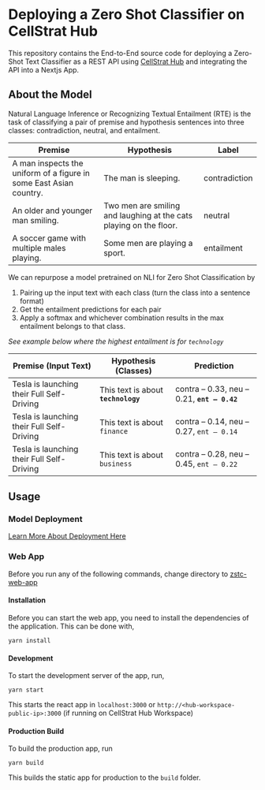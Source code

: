 # Deploying a Zero Shot Classifier on CellStrat Hub

This repository contains the End-to-End source code for deploying a Zero-Shot Text Classifier as a REST API using [CellStrat Hub](https://cellstrathub.com) and integrating the API into a Nextjs App.

## About the Model

Natural Language Inference or Recognizing Textual Entailment (RTE) is the task of classifying a pair of premise and hypothesis sentences into three classes: contradiction, neutral, and entailment.

| Premise                                                            | Hypothesis                                                         | Label         |
| ------------------------------------------------------------------ | ------------------------------------------------------------------ | ------------- |
| A man inspects the uniform of a figure in some East Asian country. | The man is sleeping.                                               | contradiction |
| An older and younger man smiling.                                  | Two men are smiling and laughing at the cats playing on the floor. | neutral       |
| A soccer game with multiple males playing.                         | Some men are playing a sport.                                      | entailment    |

We can repurpose a model pretrained on NLI for Zero Shot Classification by

1. Pairing up the input text with each class (turn the class into a sentence format)
2. Get the entailment predictions for each pair
3. Apply a softmax and whichever combination results in the max entailment belongs to that class.

_See example below where the highest entailment is for `technology`_

| Premise (Input Text)                       | Hypothesis (Classes)                | Prediction                                  |
| ------------------------------------------ | ----------------------------------- | ------------------------------------------- |
| Tesla is launching their Full Self-Driving | This text is about **`technology`** | contra – 0.33, neu – 0.21, **`ent – 0.42`** |
| Tesla is launching their Full Self-Driving | This text is about `finance`        | contra – 0.14, neu – 0.27, `ent – 0.14`     |
| Tesla is launching their Full Self-Driving | This text is about `business`       | contra – 0.28, neu – 0.45, `ent – 0.22`     |

## Usage

### Model Deployment

[Learn More About Deployment Here](https://docs.cellstrathub.com/HubAPI%20Deployment%20%F0%9F%9A%80/quickstart)

### Web App

Before you run any of the following commands, change directory to [zstc-web-app](zstc-web-app/)

#### Installation

Before you can start the web app, you need to install the dependencies of the application. This can be done with,

```
yarn install
```

#### Development

To start the development server of the app, run,

```
yarn start
```

This starts the react app in `localhost:3000` or `http://<hub-workspace-public-ip>:3000` (if running on CellStrat Hub Workspace)

#### Production Build

To build the production app, run

```
yarn build
```

This builds the static app for production to the `build` folder.
